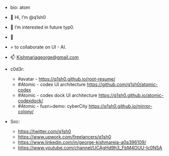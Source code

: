 - bio: atom
- 👋 Hi, I’m @q1sh0 
- 👀 I’m interested in future typ0.
- 🌱
- = to collaborate on UI - AI. 
- 📫 Kishmariageorge@gmail.com

- c0d3r:
    - #avatar - https://q1sh0.github.io/root-resume/
    - #Atomic - codex UI architecture https://github.com/q1sh0/atomic-codex
    - #Atomic - codex dock UI architecture https://q1sh0.github.io/atomic-codexdock/
    - #Atomic - fusn=demo: cyberCity https://q1sh0.github.io/mirror-colony/

- Soc:
    - https://twitter.com/q1sh0
    - https://www.upwork.com/freelancers/q1sh0
    - https://www.linkedin.com/in/george-kishmareia-a0a396109/
    - https://www.youtube.com/channel/UCAgHd9h3_FbM4OUU-Ic0NSA 

<!---
q1sh0/q1sh3X is a ✨ special ✨ repository because its `README.md` (this file) appears on your GitHub profile.
You can click the Preview link to take a look at your changes.
--->
